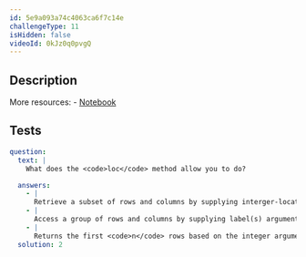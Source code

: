 ```yaml
---
id: 5e9a093a74c4063ca6f7c14e
challengeType: 11
isHidden: false
videoId: 0kJz0q0pvgQ
---
```


## Description

<section id='description'>
More resources:
- <a href="https://notebooks.ai/rmotr-curriculum/freecodecamp-pandas-real-life-example-24fa5bf8" target='_blank'>Notebook</a>
</section>

## Tests

<section id='tests'>

```yml
question:
  text: |
    What does the <code>loc</code> method allow you to do?

  answers:
    - |
      Retrieve a subset of rows and columns by supplying interger-location arguments.
    - |
      Access a group of rows and columns by supplying label(s) arguments.
    - |
      Returns the first <code>n</code> rows based on the integer argument supplied.
  solution: 2
```

</section>
